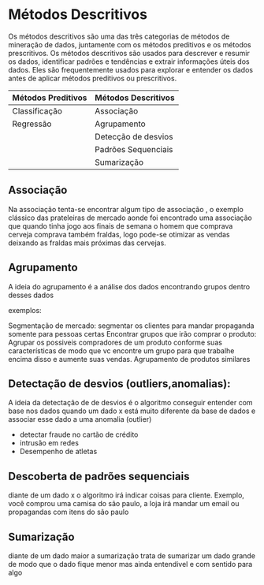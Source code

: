 # Métodos Descritivos

Os métodos descritivos são uma das três categorias de métodos de mineração de dados, juntamente com os métodos preditivos e os métodos prescritivos. Os métodos descritivos são usados para descrever e resumir os dados, identificar padrões e tendências e extrair informações úteis dos dados. Eles são frequentemente usados para explorar e entender os dados antes de aplicar métodos preditivos ou prescritivos.


| Métodos Preditivos | Métodos Descritivos |
|----------|----------|
| Classificação  | Associação  |
| Regressão  | Agrupamento  |
|   | Detecção de desvios  |
|   | Padrões Sequenciais  |
|   | Sumarização  |



## Associação

Na associação tenta-se encontrar algum tipo de associação , o exemplo clássico das prateleiras de mercado aonde foi encontrado uma associação que quando tinha jogo aos finais de semana o homem que comprava cerveja comprava também fraldas, logo pode-se otimizar as vendas deixando as fraldas mais próximas das cervejas.


## Agrupamento 

A ideia do agrupamento é a análise dos dados encontrando grupos dentro desses dados

exemplos:

Segmentação de mercado: segmentar os clientes para mandar propaganda somente para pessoas certas
Encontrar grupos que irão comprar o produto: Agrupar os possiveis compradores de um produto conforme suas características de modo que vc encontre um grupo para que trabalhe encima disso e aumente suas vendas.
Agrupamento de produtos similares

## Detectação de desvios (outliers,anomalias):
A ideia da detectação de de desvios é o algoritmo conseguir entender com base nos dados quando um dado x está muito diferente da base de dados e associar esse dado a uma anomalia (outlier)
- detectar fraude no cartão de crédito
- intrusão em redes
- Desempenho de atletas


## Descoberta de padrões sequenciais 

diante de um dado x o algoritmo irá indicar coisas para cliente. Exemplo, você comprou uma camisa do são paulo, a loja irá mandar um email ou propagandas com itens do são paulo

## Sumarização

diante de um dado maior a sumarização trata de sumarizar um dado grande de modo que o dado fique menor mas ainda entendivel e com sentido para algo
